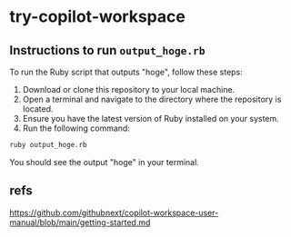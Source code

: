 # try-copilot-workspace

## Instructions to run `output_hoge.rb`

To run the Ruby script that outputs "hoge", follow these steps:

1. Download or clone this repository to your local machine.
2. Open a terminal and navigate to the directory where the repository is located.
3. Ensure you have the latest version of Ruby installed on your system.
4. Run the following command:

```sh
ruby output_hoge.rb
```

You should see the output "hoge" in your terminal.

## refs
https://github.com/githubnext/copilot-workspace-user-manual/blob/main/getting-started.md
